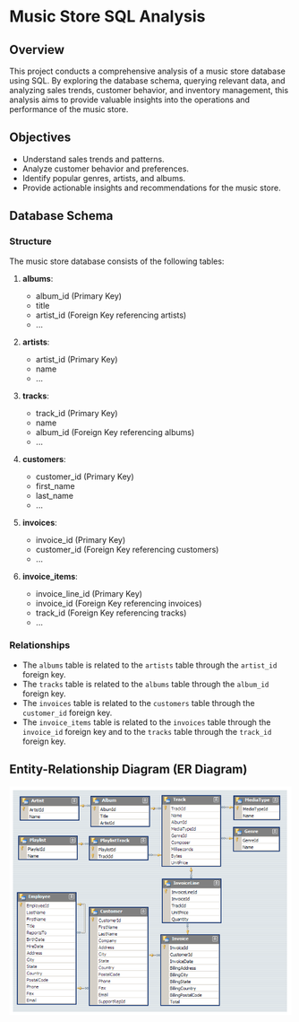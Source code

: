

# Music Store SQL Analysis

## Overview

This project conducts a comprehensive analysis of a music store database using SQL. By exploring the database schema, querying relevant data, and analyzing sales trends, customer behavior, and inventory management, this analysis aims to provide valuable insights into the operations and performance of the music store.

## Objectives

- Understand sales trends and patterns.
- Analyze customer behavior and preferences.
- Identify popular genres, artists, and albums.
- Provide actionable insights and recommendations for the music store.

## Database Schema

### Structure

The music store database consists of the following tables:

1. **albums**:
   - album_id (Primary Key)
   - title
   - artist_id (Foreign Key referencing artists)
   - ...

2. **artists**:
   - artist_id (Primary Key)
   - name
   - ...

3. **tracks**:
   - track_id (Primary Key)
   - name
   - album_id (Foreign Key referencing albums)
   - ...

4. **customers**:
   - customer_id (Primary Key)
   - first_name
   - last_name
   - ...

5. **invoices**:
   - invoice_id (Primary Key)
   - customer_id (Foreign Key referencing customers)
   - ...

6. **invoice_items**:
   - invoice_line_id (Primary Key)
   - invoice_id (Foreign Key referencing invoices)
   - track_id (Foreign Key referencing tracks)
   - ...

### Relationships

- The `albums` table is related to the `artists` table through the `artist_id` foreign key.
- The `tracks` table is related to the `albums` table through the `album_id` foreign key.
- The `invoices` table is related to the `customers` table through the `customer_id` foreign key.
- The `invoice_items` table is related to the `invoices` table through the `invoice_id` foreign key and to the `tracks` table through the `track_id` foreign key.

## Entity-Relationship Diagram (ER Diagram)

![Database ER Diagram](https://github.com/CodeNinjaSatyam/SQL_music_store_analysis_Project/blob/main/ERD%20music%20database.png)
